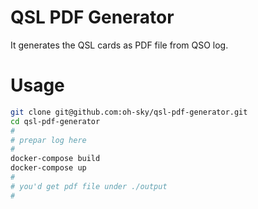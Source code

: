 # QSL PDF Generator

It generates the QSL cards as PDF file from QSO log.

# Usage

```bash
git clone git@github.com:oh-sky/qsl-pdf-generator.git
cd qsl-pdf-generator
#
# prepar log here
#
docker-compose build
docker-compose up
#
# you'd get pdf file under ./output
#
```
